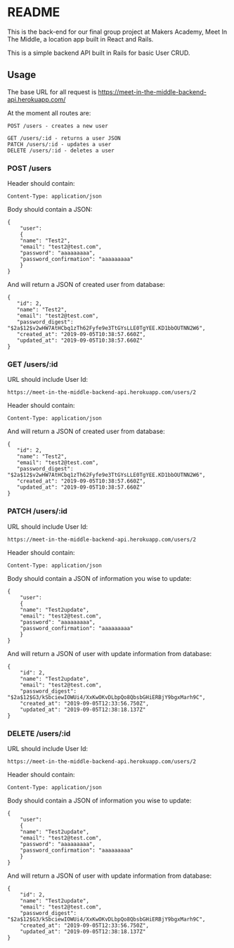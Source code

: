 # README

This is the back-end for our final group project at Makers Academy, Meet In The Middle, a location app built in React and Rails.

This is a simple backend API built in Rails for basic User CRUD.

## Usage

The base URL for all request is https://meet-in-the-middle-backend-api.herokuapp.com/

At the moment all routes are:

```
POST /users - creates a new user

GET /users/:id - returns a user JSON
PATCH /users/:id - updates a user
DELETE /users/:id - deletes a user
```

### POST /users 

Header should contain:

```
Content-Type: application/json
```

Body should contain a JSON:

```
{
    "user":
    {
    "name": "Test2",
    "email": "test2@test.com",
    "password": "aaaaaaaaa",
    "password_confirmation": "aaaaaaaaa"    
    }
}
```
And will return a JSON of created user from database:

```
{
   "id": 2,
   "name": "Test2",
   "email": "test2@test.com",
   "password_digest": "$2a$12$v2wHW7AtHCbq1zTh62Fyfe9e3TtGYsLLE0TgYEE.KD1bbOUTNN2W6",
   "created_at": "2019-09-05T10:38:57.660Z",
   "updated_at": "2019-09-05T10:38:57.660Z"
}
```

### GET /users/:id 

URL should include User Id:

```
https://meet-in-the-middle-backend-api.herokuapp.com/users/2
```

Header should contain:

```
Content-Type: application/json
```

And will return a JSON of created user from database:

```
{
   "id": 2,
   "name": "Test2",
   "email": "test2@test.com",
   "password_digest": "$2a$12$v2wHW7AtHCbq1zTh62Fyfe9e3TtGYsLLE0TgYEE.KD1bbOUTNN2W6",
   "created_at": "2019-09-05T10:38:57.660Z",
   "updated_at": "2019-09-05T10:38:57.660Z"
}
```

### PATCH /users/:id 

URL should include User Id:

```
https://meet-in-the-middle-backend-api.herokuapp.com/users/2
```

Header should contain:

```
Content-Type: application/json
```

Body should contain a JSON of information you wise to update:

```
{
    "user":
    {
    "name": "Test2update",
    "email": "test2@test.com",
    "password": "aaaaaaaaa",
    "password_confirmation": "aaaaaaaaa"    
    }
}
```

And will return a JSON of user with update information from database:

```
{
    "id": 2,
    "name": "Test2update",
    "email": "test2@test.com",
    "password_digest": "$2a$12$G3/kSbciewIOWUi4/XxKwOKvDLbpQo8QbsbGHiERBjY9bgxMarh9C",
    "created_at": "2019-09-05T12:33:56.750Z",
    "updated_at": "2019-09-05T12:38:18.137Z"
}
```

### DELETE /users/:id 

URL should include User Id:

```
https://meet-in-the-middle-backend-api.herokuapp.com/users/2
```

Header should contain:

```
Content-Type: application/json
```

Body should contain a JSON of information you wise to update:

```
{
    "user":
    {
    "name": "Test2update",
    "email": "test2@test.com",
    "password": "aaaaaaaaa",
    "password_confirmation": "aaaaaaaaa"    
    }
}
```

And will return a JSON of user with update information from database:

```
{
    "id": 2,
    "name": "Test2update",
    "email": "test2@test.com",
    "password_digest": "$2a$12$G3/kSbciewIOWUi4/XxKwOKvDLbpQo8QbsbGHiERBjY9bgxMarh9C",
    "created_at": "2019-09-05T12:33:56.750Z",
    "updated_at": "2019-09-05T12:38:18.137Z"
}
```



